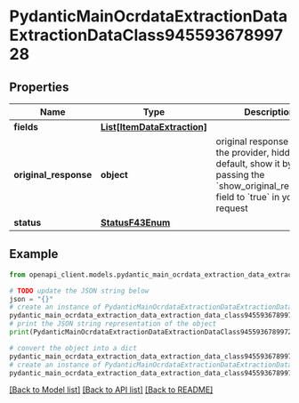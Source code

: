 # PydanticMainOcrdataExtractionDataExtractionDataClass94559367899728


## Properties

Name | Type | Description | Notes
------------ | ------------- | ------------- | -------------
**fields** | [**List[ItemDataExtraction]**](ItemDataExtraction.md) |  | [optional] 
**original_response** | **object** | original response sent by the provider, hidden by default, show it by passing the &#x60;show_original_response&#x60; field to &#x60;true&#x60; in your request | [optional] 
**status** | [**StatusF43Enum**](StatusF43Enum.md) |  | 

## Example

```python
from openapi_client.models.pydantic_main_ocrdata_extraction_data_extraction_data_class94559367899728 import PydanticMainOcrdataExtractionDataExtractionDataClass94559367899728

# TODO update the JSON string below
json = "{}"
# create an instance of PydanticMainOcrdataExtractionDataExtractionDataClass94559367899728 from a JSON string
pydantic_main_ocrdata_extraction_data_extraction_data_class94559367899728_instance = PydanticMainOcrdataExtractionDataExtractionDataClass94559367899728.from_json(json)
# print the JSON string representation of the object
print(PydanticMainOcrdataExtractionDataExtractionDataClass94559367899728.to_json())

# convert the object into a dict
pydantic_main_ocrdata_extraction_data_extraction_data_class94559367899728_dict = pydantic_main_ocrdata_extraction_data_extraction_data_class94559367899728_instance.to_dict()
# create an instance of PydanticMainOcrdataExtractionDataExtractionDataClass94559367899728 from a dict
pydantic_main_ocrdata_extraction_data_extraction_data_class94559367899728_form_dict = pydantic_main_ocrdata_extraction_data_extraction_data_class94559367899728.from_dict(pydantic_main_ocrdata_extraction_data_extraction_data_class94559367899728_dict)
```
[[Back to Model list]](../README.md#documentation-for-models) [[Back to API list]](../README.md#documentation-for-api-endpoints) [[Back to README]](../README.md)


